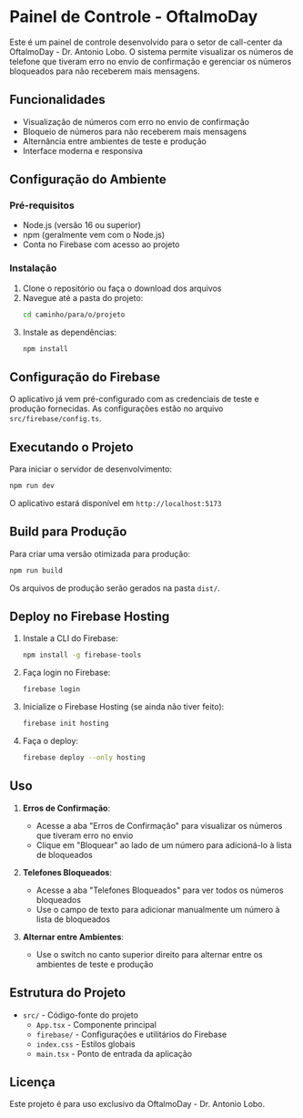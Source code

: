 # Painel de Controle - OftalmoDay

Este é um painel de controle desenvolvido para o setor de call-center da OftalmoDay - Dr. Antonio Lobo. O sistema permite visualizar os números de telefone que tiveram erro no envio de confirmação e gerenciar os números bloqueados para não receberem mais mensagens.

## Funcionalidades

- Visualização de números com erro no envio de confirmação
- Bloqueio de números para não receberem mais mensagens
- Alternância entre ambientes de teste e produção
- Interface moderna e responsiva

## Configuração do Ambiente

### Pré-requisitos

- Node.js (versão 16 ou superior)
- npm (geralmente vem com o Node.js)
- Conta no Firebase com acesso ao projeto

### Instalação

1. Clone o repositório ou faça o download dos arquivos
2. Navegue até a pasta do projeto:
   ```bash
   cd caminho/para/o/projeto
   ```
3. Instale as dependências:
   ```bash
   npm install
   ```

## Configuração do Firebase

O aplicativo já vem pré-configurado com as credenciais de teste e produção fornecidas. As configurações estão no arquivo `src/firebase/config.ts`.

## Executando o Projeto

Para iniciar o servidor de desenvolvimento:

```bash
npm run dev
```

O aplicativo estará disponível em `http://localhost:5173`

## Build para Produção

Para criar uma versão otimizada para produção:

```bash
npm run build
```

Os arquivos de produção serão gerados na pasta `dist/`.

## Deploy no Firebase Hosting

1. Instale a CLI do Firebase:
   ```bash
   npm install -g firebase-tools
   ```

2. Faça login no Firebase:
   ```bash
   firebase login
   ```

3. Inicialize o Firebase Hosting (se ainda não tiver feito):
   ```bash
   firebase init hosting
   ```

4. Faça o deploy:
   ```bash
   firebase deploy --only hosting
   ```

## Uso

1. **Erros de Confirmação**:
   - Acesse a aba "Erros de Confirmação" para visualizar os números que tiveram erro no envio
   - Clique em "Bloquear" ao lado de um número para adicioná-lo à lista de bloqueados

2. **Telefones Bloqueados**:
   - Acesse a aba "Telefones Bloqueados" para ver todos os números bloqueados
   - Use o campo de texto para adicionar manualmente um número à lista de bloqueados

3. **Alternar entre Ambientes**:
   - Use o switch no canto superior direito para alternar entre os ambientes de teste e produção

## Estrutura do Projeto

- `src/` - Código-fonte do projeto
  - `App.tsx` - Componente principal
  - `firebase/` - Configurações e utilitários do Firebase
  - `index.css` - Estilos globais
  - `main.tsx` - Ponto de entrada da aplicação

## Licença

Este projeto é para uso exclusivo da OftalmoDay - Dr. Antonio Lobo.

